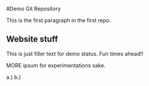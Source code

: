 #Demo Git Repository

This is the first paragraph in the first repo.

## Website stuff

This is just filler text for demo status. Fun times ahead!!

MORE ipsum for experimentations sake.

a.)
b.)
